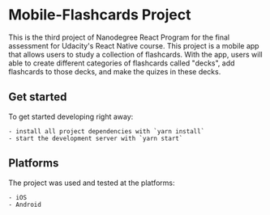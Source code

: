 # Mobile-Flashcards Project

This is the third project of Nanodegree React Program for the final assessment for Udacity's React Native course. This project is a mobile app that allows users to study a collection of flashcards. With the app, users will able to create different categories of flashcards called "decks", add flashcards to those decks, and make the quizes in these decks.

## Get started

To get started developing right away:

    - install all project dependencies with `yarn install`
    - start the development server with `yarn start`
    
## Platforms

The project was used and tested at the platforms:

    - iOS
    - Android
    
